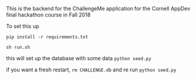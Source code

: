This is the backend for the ChallengeMe application for the Cornell AppDev final hackathon course in Fall 2018

To set this up

`pip install -r requirements.txt`

`sh run.sh`

this will set up the database with some data
`python seed.py`

if you want a fresh restart, `rm CHALLENGE.db` and re run `python seed.py`


